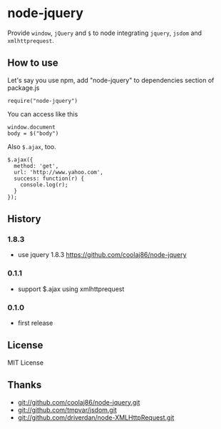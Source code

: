 # node-jquery
Provide `window`, `jQuery` and `$` to node integrating `jquery`, `jsdom` and `xmlhttprequest`.

## How to use

Let's say you use npm, add "node-jquery" to dependencies section of package.js

    require("node-jquery")

You can access like this

    window.document
    body = $("body")

Also `$.ajax`, too.

    $.ajax({
      method: 'get',
      url: 'http://www.yahoo.com',
      success: function(r) {
        console.log(r);
      }
    });

## History
### 1.8.3
- use jquery 1.8.3 <https://github.com/coolaj86/node-jquery>

### 0.1.1  
- support $.ajax using xmlhttprequest

### 0.1.0  
- first release

## License
MIT License

## Thanks
- [git://github.com/coolaj86/node-jquery.git][node-jquery]
- [git://github.com/tmpvar/jsdom.git][jsdom]
- [git://github.com/driverdan/node-XMLHttpRequest.git][xhr]

[node-jquery]: https://github.com/coolaj86/node-jquery.git
[jsdom]: https://github.com/tmpvar/jsdom.git
[xhr]: https://github.com/driverdan/node-XMLHttpRequest.git
